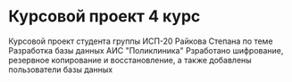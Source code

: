 # Курсовой проект 4 курс

Курсовой проект студента группы ИСП-20 Райкова Степана по теме Разработка базы данных АИС "Поликлиника"
Рзработано шифрование, резервное копирование и восстановление, а также добавлены пользователи базы данных
